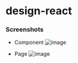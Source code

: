 # design-react


### Screenshots
- Component
![image](https://user-images.githubusercontent.com/29038590/227778112-0ca4fc19-f0bc-460a-89d8-f624b180df41.png)

- Page
![image](https://user-images.githubusercontent.com/29038590/227778046-900ba7dd-7859-44a8-afeb-3b6bb2383bc1.png)

